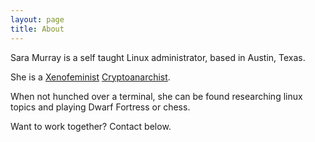 ```yaml
---
layout: page
title: About
---
```

Sara Murray is a self taught Linux administrator, based in Austin, Texas.  

She is a [Xenofeminist](http://www.laboriacuboniks.net/) [Cryptoanarchist](http://groups.csail.mit.edu/mac/classes/6.805/articles/crypto/cypherpunks/may-crypto-manifesto.html).

When not hunched over a terminal, she can be found researching linux topics and playing Dwarf Fortress or chess.

Want to work together? Contact below.
